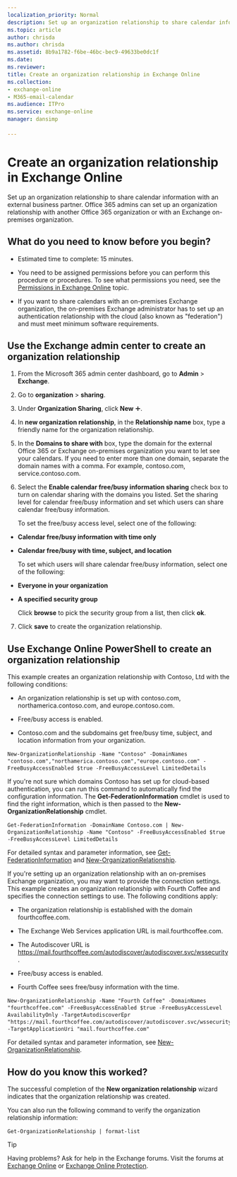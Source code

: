 ```yaml
---
localization_priority: Normal
description: Set up an organization relationship to share calendar information with an external business partner. Office 365 admins can set up an organization relationship with another Office 365 organization or with an Exchange on-premises organization.
ms.topic: article
author: chrisda
ms.author: chrisda
ms.assetid: 8b9a1782-f6be-46bc-bec9-49633be0dc1f
ms.date: 
ms.reviewer: 
title: Create an organization relationship in Exchange Online
ms.collection: 
- exchange-online
- M365-email-calendar
ms.audience: ITPro
ms.service: exchange-online
manager: dansimp

---
```


# Create an organization relationship in Exchange Online

Set up an organization relationship to share calendar information with an external business partner. Office 365 admins can set up an organization relationship with another Office 365 organization or with an Exchange on-premises organization.

## What do you need to know before you begin?

- Estimated time to complete: 15 minutes.

- You need to be assigned permissions before you can perform this procedure or procedures. To see what permissions you need, see the [Permissions in Exchange Online](../../permissions-exo/permissions-exo.md) topic.

- If you want to share calendars with an on-premises Exchange organization, the on-premises Exchange administrator has to set up an authentication relationship with the cloud (also known as "federation") and must meet minimum software requirements.

## Use the Exchange admin center to create an organization relationship
<a name="BKMK_EAC"> </a>

1. From the Microsoft 365 admin center dashboard, go to **Admin** \> **Exchange**.

2. Go to **organization** \> **sharing**.

3. Under **Organization Sharing**, click **New** ![Add Icon](../../media/ITPro_EAC_AddIcon.gif).

4. In **new organization relationship**, in the **Relationship name** box, type a friendly name for the organization relationship.

5. In the **Domains to share with** box, type the domain for the external Office 365 or Exchange on-premises organization you want to let see your calendars. If you need to enter more than one domain, separate the domain names with a comma. For example, contoso.com, service.contoso.com.

6. Select the **Enable calendar free/busy information sharing** check box to turn on calendar sharing with the domains you listed. Set the sharing level for calendar free/busy information and set which users can share calendar free/busy information.

    To set the free/busy access level, select one of the following:

  - **Calendar free/busy information with time only**

  - **Calendar free/busy with time, subject, and location**

    To set which users will share calendar free/busy information, select one of the following:

  - **Everyone in your organization**

  - **A specified security group**

    Click **browse** to pick the security group from a list, then click **ok**.

7. Click **save** to create the organization relationship.

## Use Exchange Online PowerShell to create an organization relationship
<a name="BKMK_Shell"> </a>

This example creates an organization relationship with Contoso, Ltd with the following conditions:

- An organization relationship is set up with contoso.com, northamerica.contoso.com, and europe.contoso.com.

- Free/busy access is enabled.

- Contoso.com and the subdomains get free/busy time, subject, and location information from your organization.

```
New-OrganizationRelationship -Name "Contoso" -DomainNames "contoso.com","northamerica.contoso.com","europe.contoso.com" -FreeBusyAccessEnabled $true -FreeBusyAccessLevel LimitedDetails
```

If you're not sure which domains Contoso has set up for cloud-based authentication, you can run this command to automatically find the configuration information. The **Get-FederationInformation** cmdlet is used to find the right information, which is then passed to the **New-OrganizationRelationship** cmdlet.

```
Get-FederationInformation -DomainName Contoso.com | New-OrganizationRelationship -Name "Contoso" -FreeBusyAccessEnabled $true -FreeBusyAccessLevel LimitedDetails
```

For detailed syntax and parameter information, see [Get-FederationInformation](https://technet.microsoft.com/library/e7e948c8-453d-49e2-97da-45fd2a7853ba.aspx) and [New-OrganizationRelationship](https://technet.microsoft.com/library/ec35c7ed-6f91-435e-8c9f-9dbc53c993fe.aspx).

If you're setting up an organization relationship with an on-premises Exchange organization, you may want to provide the connection settings. This example creates an organization relationship with Fourth Coffee and specifies the connection settings to use. The following conditions apply:

- The organization relationship is established with the domain fourthcoffee.com.

- The Exchange Web Services application URL is mail.fourthcoffee.com.

- The Autodiscover URL is https://mail.fourthcoffee.com/autodiscover/autodiscover.svc/wssecurity.

- Free/busy access is enabled.

- Fourth Coffee sees free/busy information with the time.

```
New-OrganizationRelationship -Name "Fourth Coffee" -DomainNames "fourthcoffee.com" -FreeBusyAccessEnabled $true -FreeBusyAccessLevel AvailabilityOnly -TargetAutodiscoverEpr "https://mail.fourthcoffee.com/autodiscover/autodiscover.svc/wssecurity" -TargetApplicationUri "mail.fourthcoffee.com"
```

For detailed syntax and parameter information, see [New-OrganizationRelationship](https://technet.microsoft.com/library/ec35c7ed-6f91-435e-8c9f-9dbc53c993fe.aspx).

## How do you know this worked?

The successful completion of the **New organization relationship** wizard indicates that the organization relationship was created.

You can also run the following command to verify the organization relationship information:

```
Get-OrganizationRelationship | format-list
```

> [!TIP]
> Having problems? Ask for help in the Exchange forums. Visit the forums at [Exchange Online](https://go.microsoft.com/fwlink/p/?linkId=267542) or [Exchange Online Protection](https://go.microsoft.com/fwlink/p/?linkId=285351).



